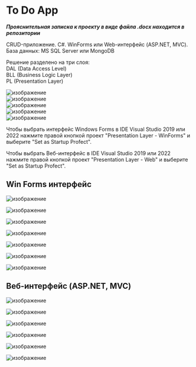 # To Do App
***Прояснительная записка к проекту в виде файла .docx находится в репозитории***

CRUD-приложение. C#. WinForms или Web-интерфейс (ASP.NET, MVC). База данных: MS SQL Server или MongoDB 

Решение разделено на три слоя: <br>
DAL (Data Access Level) <br>
BLL (Business Logic Layer) <br>
PL (Presentation Layer) <br>

![изображение](https://github.com/Maritornez/ToDoApplication/assets/62441435/0359dd69-7741-4fab-91b3-9ca140bc86d2)<br>
![изображение](https://github.com/Maritornez/ToDoApplication/assets/62441435/671827c8-a84a-4f49-a0fe-f272af6b5186)<br>
![изображение](https://github.com/Maritornez/ToDoApplication/assets/62441435/f73e4562-9e50-48a0-9310-0f027ff1c8ba)<br>
![изображение](https://github.com/Maritornez/ToDoApplication/assets/62441435/dff301d7-a306-41e2-a0ee-3428715caf57)<br>
![изображение](https://github.com/Maritornez/ToDoApplication/assets/62441435/b76a49c6-ea30-4025-acbc-5b4ebbcaa027)<br>



Чтобы выбрать интерфейс Windows Forms в IDE Visual Studio 2019 или 2022 нажмите правой кнопкой проект "Presentation Layer - WinForms" и выберите "Set as Startup Profect".

Чтобы выбрать Веб-интерфейс в IDE Visual Studio 2019 или 2022 нажмите правой кнопкой проект "Presentation Layer - Web" и выберите "Set as Startup Profect".

## Win Forms интерфейс
![изображение](https://github.com/Maritornez/ToDoApplication/assets/62441435/f6837490-9165-489f-8f1b-022028d13124)

![изображение](https://github.com/Maritornez/ToDoApplication/assets/62441435/cf7e4219-9a72-4f3c-a472-0ce2894b0150)

![изображение](https://github.com/Maritornez/ToDoApplication/assets/62441435/d1783a21-e129-49b9-bbcf-e12f952746aa)

![изображение](https://github.com/Maritornez/ToDoApplication/assets/62441435/f4631642-5bfd-43c3-b067-30818b906d7b)

![изображение](https://github.com/Maritornez/ToDoApplication/assets/62441435/e33b2aec-30ed-4a73-aa99-e40a56f59463)

![изображение](https://github.com/Maritornez/ToDoApplication/assets/62441435/bf1707d6-6909-4985-a6b1-2652f0c1b18e)

![изображение](https://github.com/Maritornez/ToDoApplication/assets/62441435/f4a31285-163f-4e6d-8672-62a0272b647a)


## Веб-интерфейс (ASP.NET, MVC)

![изображение](https://github.com/Maritornez/ToDoApplication/assets/62441435/d6ceebe3-d2f1-47c1-a4be-fe636fe1765c)

![изображение](https://github.com/Maritornez/ToDoApplication/assets/62441435/b9a3abfb-77d5-45f7-9082-bcdfab45e9fa)

![изображение](https://github.com/Maritornez/ToDoApplication/assets/62441435/000e8218-61d6-4566-93b6-72be6a2efa11)

![изображение](https://github.com/Maritornez/ToDoApplication/assets/62441435/3c43f8b9-b7c1-4b8e-a00b-f42bef4ca919)

![изображение](https://github.com/Maritornez/ToDoApplication/assets/62441435/04c96f92-1f70-4d82-8523-6834836ed78b)

![изображение](https://github.com/Maritornez/ToDoApplication/assets/62441435/361e52c3-1ec6-4875-8238-7bd69dfd9c97)
